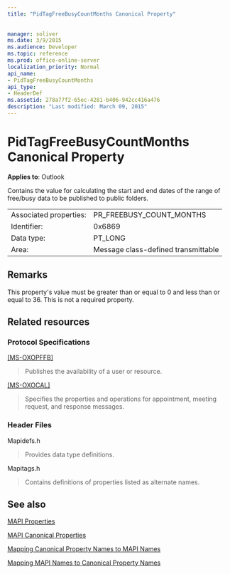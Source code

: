 ```yaml
---
title: "PidTagFreeBusyCountMonths Canonical Property"
 
 
manager: soliver
ms.date: 3/9/2015
ms.audience: Developer
ms.topic: reference
ms.prod: office-online-server
localization_priority: Normal
api_name:
- PidTagFreeBusyCountMonths
api_type:
- HeaderDef
ms.assetid: 278a77f2-65ec-4281-b406-942cc416a476
description: "Last modified: March 09, 2015"
---
```


# PidTagFreeBusyCountMonths Canonical Property

  
  
**Applies to**: Outlook 
  
Contains the value for calculating the start and end dates of the range of free/busy data to be published to public folders.
  
|||
|:-----|:-----|
|Associated properties:  <br/> |PR_FREEBUSY_COUNT_MONTHS  <br/> |
|Identifier:  <br/> |0x6869  <br/> |
|Data type:  <br/> |PT_LONG  <br/> |
|Area:  <br/> |Message class-defined transmittable  <br/> |
   
## Remarks

This property's value must be greater than or equal to 0 and less than or equal to 36. This is not a required property.
  
## Related resources

### Protocol Specifications

[[MS-OXOPFFB]](http://msdn.microsoft.com/library/1a527299-7211-4d27-a74c-b69bd0746320%28Office.15%29.aspx)
  
> Publishes the availability of a user or resource.
    
[[MS-OXOCAL]](http://msdn.microsoft.com/library/09861fde-c8e4-4028-9346-e7c214cfdba1%28Office.15%29.aspx)
  
> Specifies the properties and operations for appointment, meeting request, and response messages.
    
### Header Files

Mapidefs.h
  
> Provides data type definitions.
    
Mapitags.h
  
> Contains definitions of properties listed as alternate names.
    
## See also



[MAPI Properties](mapi-properties.md)
  
[MAPI Canonical Properties](mapi-canonical-properties.md)
  
[Mapping Canonical Property Names to MAPI Names](mapping-canonical-property-names-to-mapi-names.md)
  
[Mapping MAPI Names to Canonical Property Names](mapping-mapi-names-to-canonical-property-names.md)


